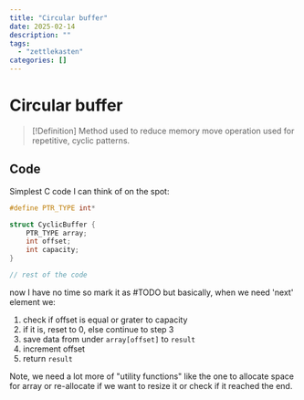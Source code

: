 ```yaml
---
title: "Circular buffer"
date: 2025-02-14
description: ""
tags: 
  - "zettlekasten"
categories: []
---
```


# Circular buffer
> [!Definition]
> Method used to reduce memory move operation used for repetitive, cyclic patterns. 

## Code
Simplest C code I can think of on the spot:
```c++
#define PTR_TYPE int*

struct CyclicBuffer {
	PTR_TYPE array;
	int offset;
	int capacity;
}

// rest of the code
```
now I have no time so mark it as #TODO  but basically, when we need 'next' element we:
1. check if offset is equal or grater to capacity
2. if it is, reset to 0, else continue to step 3
3. save data from under `array[offset]` to `result` 
4. increment offset
5. return `result` 

Note, we need a lot more of "utility functions" like the one to allocate space for array or re-allocate if we want to resize it or check if it reached the end.